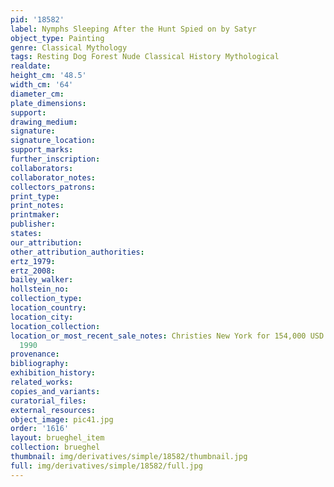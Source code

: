 ```yaml
---
pid: '18582'
label: Nymphs Sleeping After the Hunt Spied on by Satyr
object_type: Painting
genre: Classical Mythology
tags: Resting Dog Forest Nude Classical History Mythological
realdate: 
height_cm: '48.5'
width_cm: '64'
diameter_cm: 
plate_dimensions: 
support: 
drawing_medium: 
signature: 
signature_location: 
support_marks: 
further_inscription: 
collaborators: 
collaborator_notes: 
collectors_patrons: 
print_type: 
print_notes: 
printmaker: 
publisher: 
states: 
our_attribution: 
other_attribution_authorities: 
ertz_1979: 
ertz_2008: 
bailey_walker: 
hollstein_no: 
collection_type: 
location_country: 
location_city: 
location_collection: 
location_or_most_recent_sale_notes: Christies New York for 154,000 USD on May 31,
  1990
provenance: 
bibliography: 
exhibition_history: 
related_works: 
copies_and_variants: 
curatorial_files: 
external_resources: 
object_image: pic41.jpg
order: '1616'
layout: brueghel_item
collection: brueghel
thumbnail: img/derivatives/simple/18582/thumbnail.jpg
full: img/derivatives/simple/18582/full.jpg
---
```

